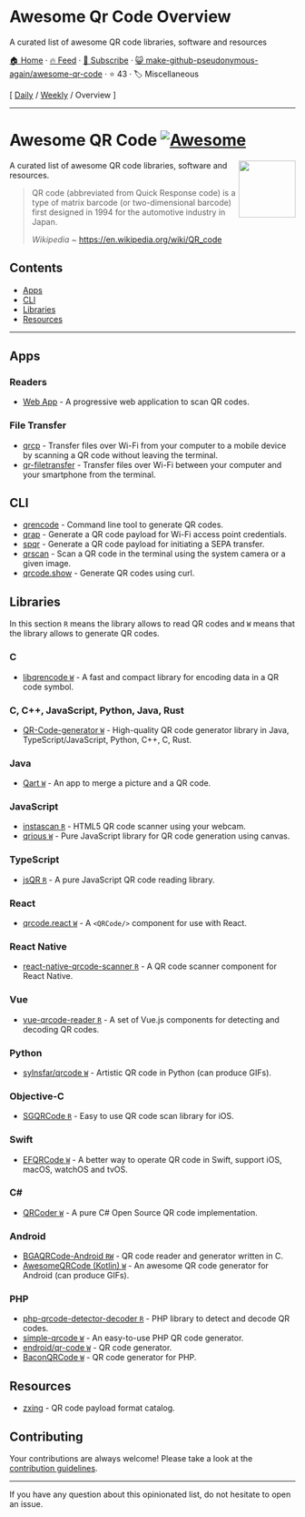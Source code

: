 # Awesome Qr Code Overview

A curated list of awesome QR code libraries, software and resources

[🏠 Home](/README.md) · [🔥 Feed](https://test.trackawesomelist.com/make-github-pseudonymous-again/awesome-qr-code/feed.xml) · [📮 Subscribe](https://trackawesomelist.us17.list-manage.com/subscribe?u=d2f0117aa829c83a63ec63c2f&id=36a103854c) · [😺 make-github-pseudonymous-again/awesome-qr-code](https://github.com/make-github-pseudonymous-again/awesome-qr-code/blob/main/README.md) · ⭐ 43 · 🏷️ Miscellaneous

[ [Daily](/content/make-github-pseudonymous-again/awesome-qr-code/README.md) / [Weekly](/content/make-github-pseudonymous-again/awesome-qr-code/week/README.md) / Overview ]

---

# Awesome QR Code [![Awesome](https://awesome.re/badge.svg)](https://github.com/sindresorhus/awesome)

[<img src="https://github.com/make-github-pseudonymous-again/awesome-qr-code/raw/main/repo-link.svg" align="right" width="100">](https://github.com/make-github-pseudonymous-again/awesome-qr-code#readme)

A curated list of awesome QR code libraries, software and resources.

> QR code (abbreviated from Quick Response code) is a type of matrix barcode (or two-dimensional barcode) first designed in 1994 for the automotive industry in Japan.
>
> *Wikipedia* \~ <https://en.wikipedia.org/wiki/QR_code>

## Contents

*   [Apps](#apps)
*   [CLI](#cli)
*   [Libraries](#libraries)
*   [Resources](#resources)

***

## Apps

### Readers

*   [Web App](https://github.com/code-kotis/qr-code-scanner) - A progressive web application to scan QR codes.

### File Transfer

*   [qrcp](https://github.com/claudiodangelis/qrcp) - Transfer files over Wi-Fi from your computer to a mobile device by scanning a QR code without leaving the terminal.
*   [qr-filetransfer](https://github.com/sdushantha/qr-filetransfer) - Transfer files over Wi-Fi between your computer and your smartphone from the terminal.

## CLI

*   [qrencode](https://fukuchi.org/works/qrencode) - Command line tool to generate QR codes.
*   [qrap](https://github.com/make-github-pseudonymous-again/qrap) - Generate a QR code payload for Wi-Fi access point credentials.
*   [spqr](https://github.com/make-github-pseudonymous-again/spqr) - Generate a QR code payload for initiating a SEPA transfer.
*   [qrscan](https://github.com/sayanarijit/qrscan) - Scan a QR code in the terminal using the system camera or a given image.
*   [qrcode.show](https://qrcode.show) - Generate QR codes using curl.

## Libraries

In this section `R` means the library allows to read QR codes and `W` means
that the library allows to generate QR codes.

### C

*   [libqrencode `W`](https://github.com/fukuchi/libqrencode) - A fast and compact library for encoding data in a QR code symbol.

### C, C++, JavaScript, Python, Java, Rust

*   [QR-Code-generator `W`](https://github.com/nayuki/QR-Code-generator) - High-quality QR code generator library in Java, TypeScript/JavaScript, Python, C++, C, Rust.

### Java

*   [Qart `W`](https://github.com/scola/Qart) - An app to merge a picture and a QR code.

### JavaScript

*   [instascan `R`](https://github.com/schmich/instascan) - HTML5 QR code scanner using your webcam.
*   [qrious `W`](https://github.com/neocotic/qrious) - Pure JavaScript library for QR code generation using canvas.

### TypeScript

*   [jsQR `R`](https://github.com/cozmo/jsQR) - A pure JavaScript QR code reading library.

### React

*   [qrcode.react `W`](https://github.com/zpao/qrcode.react) - A `<QRCode/>` component for use with React.

### React Native

*   [react-native-qrcode-scanner `R`](https://github.com/moaazsidat/react-native-qrcode-scanner) - A QR code scanner component for React Native.

### Vue

*   [vue-qrcode-reader `R`](https://github.com/gruhn/vue-qrcode-reader) - A set of Vue.js components for detecting and decoding QR codes.

### Python

*   [sylnsfar/qrcode `W`](https://github.com/sylnsfar/qrcode) - Artistic QR code in Python (can produce GIFs).

### Objective-C

*   [SGQRCode `R`](https://github.com/kingsic/SGQRCode) - Easy to use QR code scan library for iOS.

### Swift

*   [EFQRCode `W`](https://github.com/EFPrefix/EFQRCode) - A better way to operate QR code in Swift, support iOS, macOS, watchOS and tvOS.

### C\#

*   [QRCoder `W`](https://github.com/codebude/QRCoder) - A pure C# Open Source QR code implementation.

### Android

*   [BGAQRCode-Android `RW`](https://github.com/bingoogolapple/BGAQRCode-Android) - QR code reader and generator written in C.
*   [AwesomeQRCode (Kotlin) `W`](https://github.com/SumiMakito/AwesomeQRCode) - An awesome QR code generator for Android (can produce GIFs).

### PHP

*   [php-qrcode-detector-decoder `R`](https://github.com/khanamiryan/php-qrcode-detector-decoder) - PHP library to detect and decode QR codes.
*   [simple-qrcode `W`](https://github.com/SimpleSoftwareIO/simple-qrcode) - An easy-to-use PHP QR code generator.
*   [endroid/qr-code `W`](https://github.com/endroid/qr-code) - QR code generator.
*   [BaconQRCode `W`](https://github.com/Bacon/BaconQRCode) - QR code generator for PHP.

## Resources

*   [zxing](https://github.com/zxing/zxing/wiki/Barcode-Contents) - QR code payload format catalog.

## Contributing

Your contributions are always welcome! Please take a look at the [contribution guidelines](https://github.com/make-github-pseudonymous-again/awesome-qr-code/blob/main/CONTRIBUTING.md).

***

If you have any question about this opinionated list, do not hesitate to open an issue.


